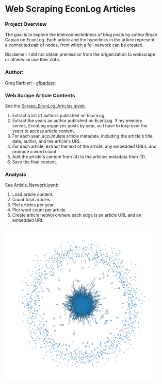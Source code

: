 # Web Scraping EconLog Articles

### Project Overview
The goal is to explore the interconnectedness of blog posts by author Bryan Caplan on EconLog. Each article and the hyperlinks in the article represent a connected pair of nodes, from which a full network can be created.

Disclaimer: I did not obtain premission from the origanization to webscrape or otherwise use their data. 

### Author:
Greg Barbieri - [gfbarbieri](https://github.com/gfbarbieri)

### Web Scrape Article Contents
See the [Scrape_EconLog_Articles.ipynb](src/Scrape_EconLog_Articles.ipynb).

1. Extract a list of authors published on EconLog.
2. Extract the years an author published on EconLog. If my memory serves, EconLog organizes posts by year, so I have to loop over the years to access article content.
3. For each year, accumulate article metadata, including the article's title, date, author, and the article's URL.
4. For each article, extract the text of the article, any embedded URLs, and produce a word count.
5. Add the article's content from (4) to the articles metadata from (3).
6. Save the final content.

### Analysis
See Article_Network.ipynb

1. Load article content.
2. Count total articles.
3. Plot articles per year.
4. Plot word count per article.
5. Create article network where each edge is an article URL and an embedded URL.

![Article Network](figs/article_network.png)
